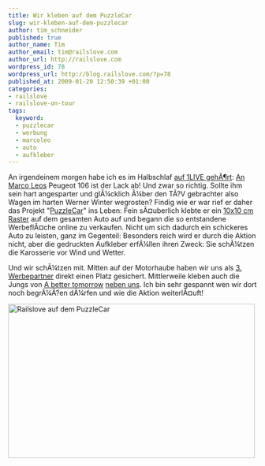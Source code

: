 ```yaml
--- 
title: Wir kleben auf dem PuzzleCar
slug: wir-kleben-auf-dem-puzzlecar
author: tim_schneider
published: true
author_name: Tim
author_email: tim@railslove.com
author_url: http://railslove.com
wordpress_id: 78
wordpress_url: http://blog.railslove.com/?p=78
published_at: 2009-01-20 12:50:39 +01:00
categories: 
- railslove
- railslove-on-tour
tags: 
  keyword: 
  - puzzlecar
  - werbung
  - marcoleo
  - auto
  - aufkleber
---
```

An irgendeinem morgen habe ich es im Halbschlaf <a href="http://puzzlecar.de/puzzlecar-im-wdr-radio-auf-1live/">auf 1LIVE geh&Atilde;&para;rt</a>: <a href="http://puzzlecar.de/die-geschichte/">An <a href="http://marcoleo.de/">Marco Leos</a> Peugeot 106 ist der Lack ab!</a> Und zwar so richtig. Sollte ihm sein hart angesparter und gl&Atilde;&frac14;cklich &Atilde;&frac14;ber den T&Atilde;?V gebrachter also Wagen im harten Werner Winter wegrosten? Findig wie er war rief er daher das Projekt "<a href="http://puzzlecar.de">PuzzleCar</a>" ins Leben: Fein s&Atilde;&curren;uberlich klebte er ein <a href="http://puzzlecar.de/wp-content/uploads/motorhaube.jpg">10x10 cm Raster</a> auf dem gesamten Auto auf und begann die so entstandene Werbefl&Atilde;&curren;che online zu verkaufen. Nicht um sich dadurch ein schickeres Auto zu leisten, ganz im Gegenteil: Besonders reich wird er durch die Aktion nicht, aber die gedruckten Aufkleber erf&Atilde;&frac14;llen ihren Zweck: Sie sch&Atilde;&frac14;tzen die Karosserie vor Wind und Wetter.

Und wir sch&Atilde;&frac14;tzen mit. Mitten auf der Motorhaube haben wir uns als <a href="http://puzzlecar.de/3-werbepartner-railslove/">3. Werbepartner</a> direkt einen Platz gesichert. Mittlerweile kleben auch die Jungs von <a href="http://www.a-better-tomorrow.com/">A better tomorrow</a> <a href="http://puzzlecar.de/schon-heute-a-better-tomorrow/">neben uns</a>. Ich bin sehr gespannt wen wir dort noch begr&Atilde;&frac14;&Atilde;?en d&Atilde;&frac14;rfen und wie die Aktion weiterl&Atilde;&curren;uft!

<img src="http://blog.railslove.com/wp-content/uploads/2009/01/railslove_web.jpg" alt="Railslove auf dem PuzzleCar" title="Railslove auf dem PuzzleCar" width="500" height="313" class="alignnone size-full wp-image-85" />
